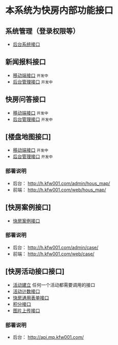
# 本系统为快房内部功能接口


## 系统管理（登录权限等）

- [后台系统接口](/doc/system/README.md)

## 新闻报料接口
- [移动端接口](/doc/news/admin/README.md)   `开发中`
- [后台管理接口](/doc/news/admin/README.md)     `开发中`

## 快房问答接口
- [移动端接口](/doc/ask/README.md)   `开发中`
- [后台管理接口](/doc/ask/admin/README.md)   `开发中`  


## [楼盘地图接口]
- [移动端接口](/doc/map/README.md)   `开发中`
- [后台管理接口](/doc/map/admin/README.md)  `开发中`

### 部署说明
- 后台： http://h.kfw001.com/admin/hous_map/
- 前端： http://h.kfw001.com/web/hous_map/


## [快房案例接口]

- [快房案例接口](/doc/case/README.md)  

### 部署说明
- 后台： http://h.kfw001.com/admin/case/
- 前端： http://h.kfw001.com/web/case/


## [快房活动接口接口]

- [活动建立](/doc/activity/ini.md)   任何一个活动都需要调用的接口
- [活动计数接口](/doc/activity/code.md)  
- [快房通用表单接口](/doc/activity/form.md)  
- [积分接口](/doc/activity/score.md)  
- [图片上传接口](/doc/activity/img.md)  

### 部署说明
- 后台： http://api.mp.kfw001.com/
